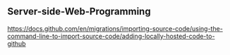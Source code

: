 ## Server-side-Web-Programming
https://docs.github.com/en/migrations/importing-source-code/using-the-command-line-to-import-source-code/adding-locally-hosted-code-to-github
